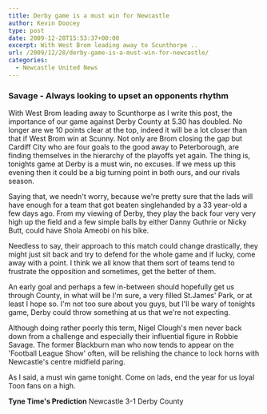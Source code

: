 ```yaml
---
title: Derby game is a must win for Newcastle
author: Kevin Doocey
type: post
date: 2009-12-28T15:53:37+00:00
excerpt: With West Brom leading away to Scunthorpe ..
url: /2009/12/28/derby-game-is-a-must-win-for-newcastle/
categories:
  - Newcastle United News
---
```


### Savage - Always looking to upset an opponents rhythm

With West Brom leading away to Scunthorpe as I write this post, the importance of our game against Derby County at 5.30 has doubled. No longer are we 10 points clear at the top, indeed it will be a lot closer than that if West Brom win at Scunny. Not only are Brom closing the gap but Cardiff City who are four goals to the good away to Peterborough, are finding themselves in the hierarchy of the playoffs yet again. The thing is, tonights game at Derby is a must win, no excuses. If we mess up this evening then it could be a big turning point in both ours, and our rivals season.

Saying that, we needn't worry, because we're pretty sure that the lads will have enough for a team that got beaten singlehanded by a 33 year-old a few days ago. From my viewing of Derby, they play the back four very very high up the field and a few simple balls by either Danny Guthrie or Nicky Butt, could have Shola Ameobi on his bike.

Needless to say, their approach to this match could change drastically, they might just sit back and try to defend for the whole game and if lucky, come away with a point. I think we all know that them sort of teams tend to frustrate the opposition and sometimes, get the better of them.

An early goal and perhaps a few in-between should hopefully get us through County, in what will be I'm sure, a very filled St.James' Park, or at least I hope so. I'm not too sure about you guys, but I'll be wary of tonights game, Derby could throw something at us that we're not expecting.

Although doing rather poorly this term, Nigel Clough's men never back down from a challenge and especially their influential figure in Robbie Savage. The former Blackburn man who now tends to appear on the 'Football League Show' often, will be relishing the chance to lock horns with Newcastle's centre midfield paring.

As I said, a must win game tonight. Come on lads, end the year for us loyal Toon fans on a high.

**Tyne Time's Prediction** Newcastle 3-1 Derby County
